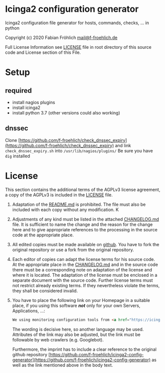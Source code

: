 Icinga2 configuration generator
===============================
Icinga2 configuration file generator for hosts, commands, checks, ... in python 

Copyright (c) 2020 Fabian Fröhlich <mail@f-froehlich.de>

Full License Information see  [LICENSE](LICENSE) file in root directory of this source code and License section of this File.

# Setup
## required
* install nagios plugins
* install icinga2
* install python 3.7 (other versions could also working)


## dnssec
Clone [https://github.com/f-froehlich/check_dnssec_expiry](https://github.com/f-froehlich/check_dnssec_expiry) and link `check_dnssec_expiry.sh` into `/usr/lib/nagios/plugins/`
Be sure you have `dig` installed

# License
This section contains the additional terms of the AGPLv3 license agreement, a copy of the AGPLv3 is included in the [LICENSE](LICENSE) file.

1. Adaptation of the [README.md](README.md) is prohibited. The file must also be included with each copy without any modification. 
K
2. Adjustments of any kind must be listed in the attached [CHANGELOG.md](CHANGELOG.md) file. It is sufficient to name the change and the reason for the change here and to give appropriate references to the processing in the source code at the appropriate place.

3. All edited copies must be made available on [github](https://github.com). You have to fork the original repository or use a fork from the original repository.

4. Each editor of copies can adapt the license terms for his source code. At the appropriate place in the [CHANGELOG.md](CHANGELOG.md) and in the source code there must be a corresponding note on adaptation of the license and where it is located. The adaptation of the license must be enclosed in a separate document with the source code.
Further license terms must not restrict already existing terms. If they nevertheless violate the terms, they shall be considered invalid.

5. You have to place the following link on your Homepage in a suitable place, if you using this software ***not*** only for your own Servers, Applications, ...:

    ```html
    We using monitoring configuration tools from <a href="https://icinga2.confgen.org">Fabian Fr&ouml;hlich</a>
   ```

    The wording is decisive here, so another language may be used. Attributes of the link may also be adjusted, but the link must be followable by web crawlers (e.g. Googlebot).

    Furthermore, the imprint has to include a clear reference to the original github repository [https://github.com/f-froehlich/icinga2-config-generator](https://github.com/f-froehlich/icinga2-config-generator) as well as the link mentioned above in the body text.

